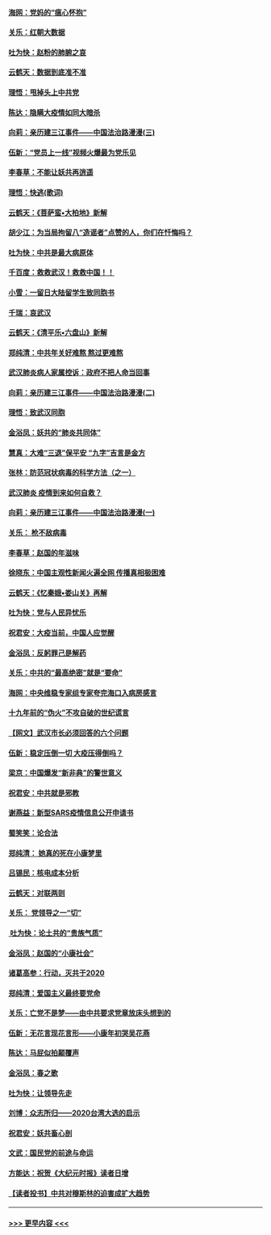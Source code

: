#### [海网：党妈的“瘟心怀抱”](../pages/nsc993/n11840740.md?t=02040322) 
#### [关乐：红朝大数据](../pages/nsc993/n11840675.md?t=02040322) 
#### [吐为快：赵粉的肺腑之哀](../pages/nsc993/n11840618.md?t=02040322) 
#### [云鹤天：数据到底准不准](../pages/nsc993/n11840325.md?t=02040322) 
#### [理悟：甩掉头上中共党](../pages/nsc993/n11838826.md?t=02040322) 
#### [陈达：隐瞒大疫情如同大暗杀](../pages/nsc993/n11838771.md?t=02040322) 
#### [向莉：亲历建三江事件——中国法治路漫漫(三)](../pages/nsc993/n11831825.md?t=02040322) 
#### [伍新：“党员上一线”视频火爆最为党乐见](../pages/nsc993/n11838200.md?t=02040322) 
#### [李春草：不能让妖共再逍遥](../pages/nsc993/n11838102.md?t=02040322) 
#### [理悟：快逃(歌词)](../pages/nsc993/n11838083.md?t=02040322) 
#### [云鹤天：《菩萨蛮▪大柏地》新解](../pages/nsc993/n11838059.md?t=02040322) 
#### [胡少江：为当局拘留八“造谣者”点赞的人，你们在忏悔吗？](../pages/nsc993/n11836801.md?t=02040322) 
#### [吐为快：中共是最大病原体](../pages/nsc993/n11836748.md?t=02040322) 
#### [千百度：救救武汉！救救中国！！](../pages/nsc993/n11836145.md?t=02040322) 
#### [小雪：一留日大陆留学生致同胞书](../pages/nsc993/n11834624.md?t=02040322) 
#### [千瑞：哀武汉](../pages/nsc993/n11833647.md?t=02040322) 
#### [云鹤天：《清平乐▪六盘山》新解](../pages/nsc993/n11833611.md?t=02040322) 
#### [郑纯清：中共年关好难熬 熬过更难熬](../pages/nsc993/n11833489.md?t=02040322) 
#### [武汉肺炎病人家属控诉：政府不把人命当回事](../pages/nsc993/n11833205.md?t=02040322) 
#### [向莉：亲历建三江事件——中国法治路漫漫(二)](../pages/nsc993/n11829102.md?t=02040322) 
#### [理悟：致武汉同胞](../pages/nsc993/n11831522.md?t=02040322) 
#### [金浴凤：妖共的“肺炎共同体”](../pages/nsc993/n11829448.md?t=02040322) 
#### [慧真：大难“三退”保平安 “九字”吉言是金方](../pages/nsc993/n11829501.md?t=02040322) 
#### [张林：防范冠状病毒的科学方法（之一）](../pages/nsc993/n11828618.md?t=02040322) 
#### [武汉肺炎 疫情到来如何自救？](../pages/nsc993/n11827632.md?t=02040322) 
#### [向莉：亲历建三江事件——中国法治路漫漫(一)](../pages/nsc993/n11827190.md?t=02040322) 
#### [关乐： 枪不敌病毒](../pages/nsc993/n11826746.md?t=02040322) 
#### [李春草：赵国的年滋味](../pages/nsc993/n11826321.md?t=02040322) 
#### [徐晓东：中国主观性新闻火遍全网 传播真相极困难](../pages/nsc993/n11826508.md?t=02040322) 
#### [云鹤天：《忆秦娥▪娄山关》再解](../pages/nsc993/n11824682.md?t=02040322) 
#### [吐为快：党与人民异忧乐](../pages/nsc993/n11824660.md?t=02040322) 
#### [祝君安：大疫当前，中国人应觉醒](../pages/nsc993/n11821946.md?t=02040322) 
#### [金浴凤：反躬罪己是解药](../pages/nsc993/n11820280.md?t=02040322) 
#### [关乐：中共的“最高绝密”就是“要命”](../pages/nsc993/n11816946.md?t=02040322) 
#### [海网：中央维稳专家组专家夸完海口入病房感言](../pages/nsc993/n11815138.md?t=02040322) 
#### [十九年前的“伪火”不攻自破的世纪谎言](../pages/nsc993/n11813238.md?t=02040322) 
#### [【网文】武汉市长必须回答的六个问题](../pages/nsc993/n11813848.md?t=02040322) 
#### [伍新：稳定压倒一切 大疫压得倒吗？](../pages/nsc993/n11812634.md?t=02040322) 
#### [梁京：中国爆发“新非典”的警世意义](../pages/nsc993/n11812554.md?t=02040322) 
#### [祝君安：中共就是邪教](../pages/nsc993/n11812431.md?t=02040322) 
#### [谢燕益：新型SARS疫情信息公开申请书](../pages/nsc993/n11808840.md?t=02040322) 
#### [蜀笑笑：论合法](../pages/nsc993/n11808064.md?t=02040322) 
#### [郑纯清： 她真的死在小康梦里](../pages/nsc993/n11806623.md?t=02040322) 
#### [吕锡民：核电成本分析](../pages/nsc993/n11806284.md?t=02040322) 
#### [云鹤天：对联两则](../pages/nsc993/n11805957.md?t=02040322) 
#### [关乐： 党领导之一“切”](../pages/nsc993/n11804505.md?t=02040322) 
#### [ 吐为快：论土共的“贵族气质”](../pages/nsc993/n11804490.md?t=02040322) 
#### [金浴凤：赵国的“小康社会”](../pages/nsc993/n11804452.md?t=02040322) 
#### [诸葛高参：行动，灭共于2020](../pages/nsc993/n11804120.md?t=02040322) 
#### [郑纯清：爱国主义最终要党命](../pages/nsc993/n11802197.md?t=02040322) 
#### [关乐：亡党不是梦——由中共要求党章放床头想到的](../pages/nsc993/n11802156.md?t=02040322) 
#### [伍新：无花言现花言形——小康年初哭吴花燕](../pages/nsc993/n11800044.md?t=02040322) 
#### [陈达：马屁似拍颠覆声](../pages/nsc993/n11800010.md?t=02040322) 
#### [金浴凤：春之歌](../pages/nsc993/n11797687.md?t=02040322) 
#### [吐为快：让领导先走](../pages/nsc993/n11797512.md?t=02040322) 
#### [刘博：众志所归——2020台湾大选的启示](../pages/nsc993/n11796878.md?t=02040322) 
#### [祝君安：妖共畜心剖](../pages/nsc993/n11794273.md?t=02040322) 
#### [文武：国民党的前途与命运](../pages/nsc993/n11794198.md?t=02040322) 
#### [方能达：祝贺《大纪元时报》读者日增](../pages/nsc993/n11793807.md?t=02040322) 
#### [【读者投书】中共对穆斯林的迫害成扩大趋势](../pages/nsc993/n11791371.md?t=02040322) 

----
#### [ >>> 更早内容 <<< ](../indexes/nsc993-earlier.md)
